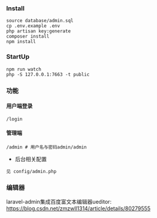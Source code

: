 ### Install

```
source database/admin.sql
cp .env.example .env
php artisan key:generate
composer install
npm install
```

### StartUp

```
npm run watch
php -S 127.0.0.1:7663 -t public
```

### 功能

#### 用户端登录

```
/login
```

#### 管理端

```
/admin # 用户名与密码admin/admin
```

- 后台相关配置

```
见 config/admin.php
```


### 编辑器 

laravel-admin集成百度富文本编辑器ueditor:  https://blog.csdn.net/zmzwll1314/article/details/80279555

